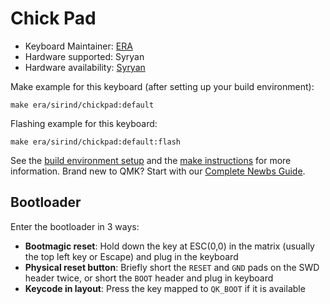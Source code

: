 # Chick Pad

* Keyboard Maintainer: [ERA](https://github.com/eerraa)
* Hardware supported: Syryan
* Hardware availability: [Syryan](https://srind.mysoho.com/)

Make example for this keyboard (after setting up your build environment):

    make era/sirind/chickpad:default

Flashing example for this keyboard:

    make era/sirind/chickpad:default:flash

See the [build environment setup](https://docs.qmk.fm/#/getting_started_build_tools) and the [make instructions](https://docs.qmk.fm/#/getting_started_make_guide) for more information. Brand new to QMK? Start with our [Complete Newbs Guide](https://docs.qmk.fm/#/newbs).

## Bootloader

Enter the bootloader in 3 ways:

* **Bootmagic reset**: Hold down the key at ESC(0,0) in the matrix (usually the top left key or Escape) and plug in the keyboard
* **Physical reset button**: Briefly short the `RESET` and `GND` pads on the SWD header twice, or short the `BOOT` header and plug in keyboard
* **Keycode in layout**: Press the key mapped to `QK_BOOT` if it is available